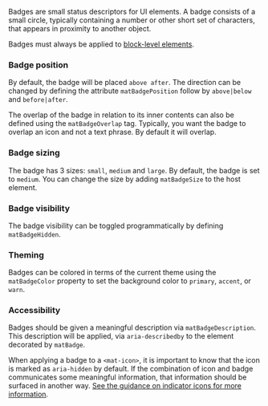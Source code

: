 Badges are small status descriptors for UI elements. A badge consists of a small circle, 
typically containing a number or other short set of characters, that appears in proximity to
another object.

Badges must always be applied to [block-level elements][block-level].

[block-level]: https://developer.mozilla.org/en-US/docs/Web/HTML/Block-level_elements

<!-- example(badge-overview) -->

### Badge position
By default, the badge will be placed `above after`. The direction can be changed by defining
the attribute `matBadgePosition` follow by `above|below` and `before|after`.

<!-- example({"example":"badge-overview",
              "file":"badge-overview-example.html", 
              "region":"mat-badge-position"}) -->

The overlap of the badge in relation to its inner contents can also be defined
using the `matBadgeOverlap` tag. Typically, you want the badge to overlap an icon and not
a text phrase. By default it will overlap.

<!-- example({"example":"badge-overview",
              "file":"badge-overview-example.html", 
              "region":"mat-badge-overlap"}) -->

### Badge sizing
The badge has 3 sizes: `small`, `medium` and `large`. By default, the badge is set to `medium`.
You can change the size by adding `matBadgeSize` to the host element.

<!-- example({"example":"badge-overview",
              "file":"badge-overview-example.html", 
              "region":"mat-badge-size"}) -->

### Badge visibility
The badge visibility can be toggled programmatically by defining `matBadgeHidden`.

<!-- example({"example":"badge-overview",
              "file":"badge-overview-example.html", 
              "region":"mat-badge-hide"}) -->

### Theming
Badges can be colored in terms of the current theme using the `matBadgeColor` property to set the
background color to `primary`, `accent`, or `warn`.

<!-- example({"example":"badge-overview",
              "file":"badge-overview-example.html", 
              "region":"mat-badge-color"}) -->

### Accessibility
Badges should be given a meaningful description via `matBadgeDescription`. This description will be
applied, via `aria-describedby` to the element decorated by `matBadge`.

When applying a badge to a `<mat-icon>`, it is important to know that the icon is marked as
`aria-hidden` by default. If the combination of icon and badge communicates some meaningful
information, that information should be surfaced in another way. [See the guidance on indicator
icons for more information](https://material.angular.io/components/icon/overview#indicator-icons).
